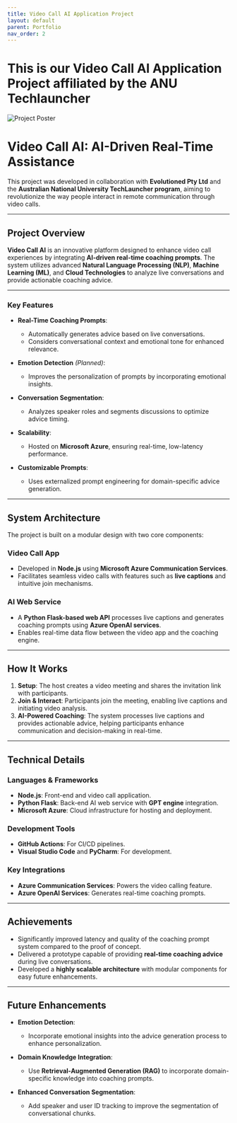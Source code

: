 ```yaml
---
title: Video Call AI Application Project
layout: default
parent: Portfolio
nav_order: 2
---
```


# This is our Video Call AI Application Project affiliated by the ANU Techlauncher

![Project Poster](assets/images/portfolio/poster-v2.1.png)

# Video Call AI: AI-Driven Real-Time Assistance

This project was developed in collaboration with **Evolutioned Pty Ltd** and the **Australian National University TechLauncher program**, aiming to revolutionize the way people interact in remote communication through video calls.

---

## Project Overview

**Video Call AI** is an innovative platform designed to enhance video call experiences by integrating **AI-driven real-time coaching prompts**. The system utilizes advanced **Natural Language Processing (NLP)**, **Machine Learning (ML)**, and **Cloud Technologies** to analyze live conversations and provide actionable coaching advice.

---

### Key Features

- **Real-Time Coaching Prompts**:
  - Automatically generates advice based on live conversations.
  - Considers conversational context and emotional tone for enhanced relevance.
  
- **Emotion Detection** *(Planned)*:
  - Improves the personalization of prompts by incorporating emotional insights.

- **Conversation Segmentation**:
  - Analyzes speaker roles and segments discussions to optimize advice timing.

- **Scalability**:
  - Hosted on **Microsoft Azure**, ensuring real-time, low-latency performance.

- **Customizable Prompts**:
  - Uses externalized prompt engineering for domain-specific advice generation.

---

## System Architecture

The project is built on a modular design with two core components:

### **Video Call App**
- Developed in **Node.js** using **Microsoft Azure Communication Services**.
- Facilitates seamless video calls with features such as **live captions** and intuitive join mechanisms.

### **AI Web Service**
- A **Python Flask-based web API** processes live captions and generates coaching prompts using **Azure OpenAI services**.
- Enables real-time data flow between the video app and the coaching engine.

---

## How It Works

1. **Setup**: The host creates a video meeting and shares the invitation link with participants.
2. **Join & Interact**: Participants join the meeting, enabling live captions and initiating video analysis.
3. **AI-Powered Coaching**: The system processes live captions and provides actionable advice, helping participants enhance communication and decision-making in real-time.

---

## Technical Details

### **Languages & Frameworks**
- **Node.js**: Front-end and video call application.
- **Python Flask**: Back-end AI web service with **GPT engine** integration.
- **Microsoft Azure**: Cloud infrastructure for hosting and deployment.

### **Development Tools**
- **GitHub Actions**: For CI/CD pipelines.
- **Visual Studio Code** and **PyCharm**: For development.

### **Key Integrations**
- **Azure Communication Services**: Powers the video calling feature.
- **Azure OpenAI Services**: Generates real-time coaching prompts.

---

## Achievements

- Significantly improved latency and quality of the coaching prompt system compared to the proof of concept.
- Delivered a prototype capable of providing **real-time coaching advice** during live conversations.
- Developed a **highly scalable architecture** with modular components for easy future enhancements.

---

## Future Enhancements

- **Emotion Detection**:
  - Incorporate emotional insights into the advice generation process to enhance personalization.

- **Domain Knowledge Integration**:
  - Use **Retrieval-Augmented Generation (RAG)** to incorporate domain-specific knowledge into coaching prompts.

- **Enhanced Conversation Segmentation**:
  - Add speaker and user ID tracking to improve the segmentation of conversational chunks.
